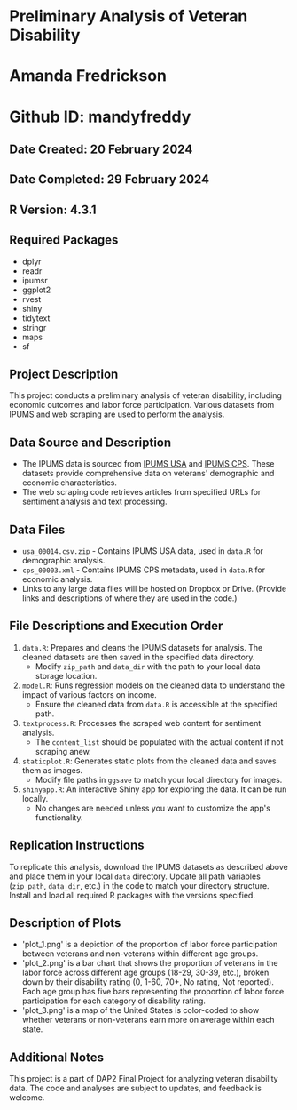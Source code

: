 # Preliminary Analysis of Veteran Disability
# Amanda Fredrickson
# Github ID: mandyfreddy

## Date Created: 20 February 2024
## Date Completed: 29 February 2024

## R Version: 4.3.1

## Required Packages
- dplyr 
- readr 
- ipumsr 
- ggplot2 
- rvest 
- shiny 
- tidytext 
- stringr
- maps 
- sf 

## Project Description
This project conducts a preliminary analysis of veteran disability, including economic outcomes and labor force participation. Various datasets from IPUMS and web scraping are used to perform the analysis.

## Data Source and Description
- The IPUMS data is sourced from [IPUMS USA](https://usa.ipums.org/usa/) and [IPUMS CPS](https://cps.ipums.org/cps/). These datasets provide comprehensive data on veterans' demographic and economic characteristics.
- The web scraping code retrieves articles from specified URLs for sentiment analysis and text processing.

## Data Files
- `usa_00014.csv.zip` - Contains IPUMS USA data, used in `data.R` for demographic analysis.
- `cps_00003.xml` - Contains IPUMS CPS metadata, used in `data.R` for economic analysis.
- Links to any large data files will be hosted on Dropbox or Drive. (Provide links and descriptions of where they are used in the code.)

## File Descriptions and Execution Order
1. `data.R`: Prepares and cleans the IPUMS datasets for analysis. The cleaned datasets are then saved in the specified data directory.
   - Modify `zip_path` and `data_dir` with the path to your local data storage location.
2. `model.R`: Runs regression models on the cleaned data to understand the impact of various factors on income.
   - Ensure the cleaned data from `data.R` is accessible at the specified path.
3. `textprocess.R`: Processes the scraped web content for sentiment analysis.
   - The `content_list` should be populated with the actual content if not scraping anew.
4. `staticplot.R`: Generates static plots from the cleaned data and saves them as images.
   - Modify file paths in `ggsave` to match your local directory for images.
5. `shinyapp.R`: An interactive Shiny app for exploring the data. It can be run locally.
   - No changes are needed unless you want to customize the app's functionality.

## Replication Instructions
To replicate this analysis, download the IPUMS datasets as described above and place them in your local `data` directory. Update all path variables (`zip_path`, `data_dir`, etc.) in the code to match your directory structure. Install and load all required R packages with the versions specified.

## Description of Plots
- 'plot_1.png' is a depiction of the proportion of labor force participation between veterans and non-veterans within different age groups.
- 'plot_2.png' is a bar chart that shows the proportion of veterans in the labor force across different age groups (18-29, 30-39, etc.), broken down by their disability rating (0, 1-60, 70+, No rating, Not reported). Each age group has five bars representing the proportion of labor force participation for each category of disability rating.
- 'plot_3.png' is a map of the United States is color-coded to show whether veterans or non-veterans earn more on average within each state.

## Additional Notes
This project is a part of DAP2 Final Project for analyzing veteran disability data. The code and analyses are subject to updates, and feedback is welcome.
